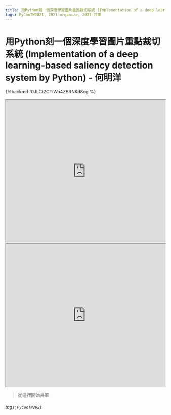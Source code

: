 ```yaml
---
title: 用Python刻一個深度學習圖片重點裁切系統 (Implementation of a deep learning-based saliency detection system by Python) - 何明洋
tags: PyConTW2021, 2021-organize, 2021-共筆
---
```


# 用Python刻一個深度學習圖片重點裁切系統 (Implementation of a deep learning-based saliency detection system by Python) - 何明洋

{%hackmd f0JLCtZCTiWo4ZBRNKd8cg %}

<iframe src="https://app.sli.do/event/5ukyqu8o" height=450 width=100%></iframe>

<iframe src="https://wall.sli.do/event/5ukyqu8o?section=7e6c677b-8be5-4a91-8bb8-6c2e7a16c473" height=450 width=100%></iframe>

> 從這裡開始共筆

###### tags: `PyConTW2021`